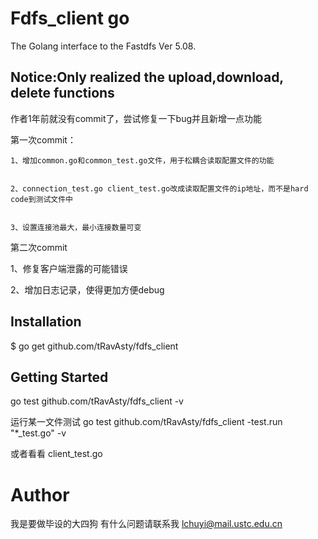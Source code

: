 # Fdfs_client go
The Golang interface to the Fastdfs Ver 5.08.
## Notice:Only realized the upload,download, delete functions
作者1年前就没有commit了，尝试修复一下bug并且新增一点功能

第一次commit：


	1、增加common.go和common_test.go文件，用于松耦合读取配置文件的功能


	2、connection_test.go client_test.go改成读取配置文件的ip地址，而不是hard code到测试文件中


	3、设置连接池最大，最小连接数量可变

第二次commit

1、修复客户端泄露的可能错误

2、增加日志记录，使得更加方便debug



## Installation
$ go get github.com/tRavAsty/fdfs_client
## Getting Started
 go test github.com/tRavAsty/fdfs_client -v

 运行某一文件测试
 go test github.com/tRavAsty/fdfs_client -test.run "*_test.go" -v

 或者看看 client_test.go

# Author
 我是要做毕设的大四狗
 有什么问题请联系我 lchuyi@mail.ustc.edu.cn
